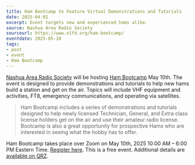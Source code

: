 ```yaml
---
title: Ham Bootcamp to Feature Virtual Demonstrations and Tutorials
date: 2025-04-01
excerpt: Event targets new and experienced hams alike.
source: Nashua Area Radio Society
sourceurl: https://www.n1fd.org/ham-bootcamp/
eventdate: 2025-05-10
tags:
- post
- event
- Ham Bootcamp
---
```


[Nashua Area Radio Society](https://www.n1fd.org/) will be hosting [Ham Bootcamp](https://www.n1fd.org/ham-bootcamp/) May 10th. The event is designed to provide demonstrations and tutorials to help new hams build a station and get on the air. Topics will include VHF equipment and activities, FT8, emergency communications, and operating via satellites. 

> Ham Bootcamp includes a series of demonstrations and tutorials designed to help newly licensed Technician, General, and Extra class license holders get on the air and use their amateur radio license. Bootcamp is also a great opportunity for prospective Hams who are interested in seeing what the hobby has to offer.

Ham Bootcamp takes place over Zoom on May 10th, 2025 10:00 AM – 6:00 PM Eastern Time. [Register here](https://www.n1fd.org/register-ham-bootcamp/). This is a free event. Additional details are [available on QRZ](https://forums.qrz.com/index.php?threads/online-ham-bootcamp-saturday-may-10th.949842/).
